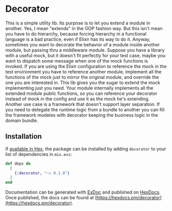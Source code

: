# Decorator

This is a simple utility lib. Its purpose is to let you extend a module in another. Yes, I mean "extends" in the OOP fashion way. But this isn't mean you have to do hierarchy, because forcing hierarchy in a functional language is a bad practice, even if Elixir has its way to do it. 
Anyway, sometimes you want to decorate the behavior of a module inside another module, but passing thru a middleware module. 
Suppose you have a library with a useful mock, but it doesn't fit perfectly for your test case, maybe you want to dispatch some message when one of the mock functions is invoked. If you are using the Elixir configuration to reference the mock in the test environment you have to reference another module, implement all the functions of the mock just to mirror the original module, and override the one you are interested in. 
This lib gives you the sugar to extend the mock implementing just you need. Your module internally implements all the extended module public functions, so you can reference your decorator instead of mock in the config and use it as the mock he's extending.
Another use case is a framework that doesn't support layer separation. If you need to delegate the runtime logic from a bundle to another you can fill the framework modeles with decorator keeping the business logic in the domain bundle. 

## Installation

If [available in Hex](https://hex.pm/docs/publish), the package can be installed
by adding `decorator` to your list of dependencies in `mix.exs`:

```elixir
def deps do
  [
    {:decorator, "~> 0.1.0"}
  ]
end
```

Documentation can be generated with [ExDoc](https://github.com/elixir-lang/ex_doc)
and published on [HexDocs](https://hexdocs.pm). Once published, the docs can
be found at [https://hexdocs.pm/decorator](https://hexdocs.pm/decorator).

